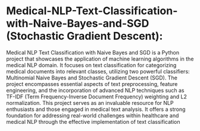# Medical-NLP-Text-Classification-with-Naive-Bayes-and-SGD (Stochastic Gradient Descent):
Medical NLP Text Classification with Naive Bayes and SGD is a Python project that showcases the application of machine learning algorithms in the medical NLP domain. It focuses on text classification for categorizing medical documents into relevant classes, utilizing two powerful classifiers: Multinomial Naive Bayes and Stochastic Gradient Descent (SGD). The project encompasses essential aspects of text preprocessing, feature engineering, and the incorporation of advanced NLP techniques such as TF-IDF (Term Frequency-Inverse Document Frequency) weighting and L2 normalization. This project serves as an invaluable resource for NLP enthusiasts and those engaged in medical text analysis. It offers a strong foundation for addressing real-world challenges within healthcare and medical NLP through the effective implementation of text classification

